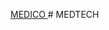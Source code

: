 <a href="https://aman-singanamala.github.io/MEDICO/" target="_blank" >MEDICO </a>#   M E D T E C H  
 